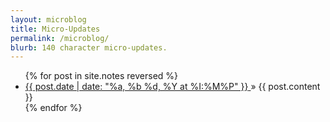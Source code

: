 ```yaml
---
layout: microblog
title: Micro-Updates
permalink: /microblog/
blurb: 140 character micro-updates.
---
```


<ul>
  {% for post in site.notes reversed %}
    <li class="microblog">
      <a href="{{ post.url }}">
      	<span class="date">{{ post.date | date: "%a, %b %d, %Y at %I:%M%P" }}</span>
      </a> &raquo; 
      {{ post.content }}
    </li>
  {% endfor %}
</ul>